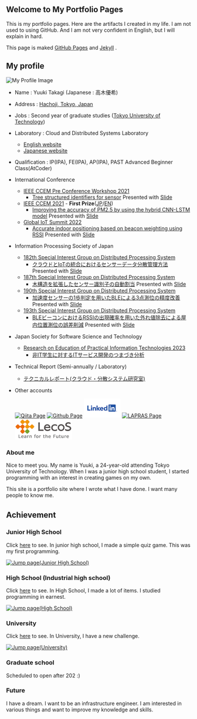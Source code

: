 
## Welcome to My Portfolio Pages

This is my portfolio pages. Here are the artifacts I created in my life. 
I am not used to using GitHub. And I am not very confident in English, but I will explain in hard.

This page is maked [GitHub Pages](https://github.com/) and [Jekyll](https://jekyllrb.com/) .

<!-- Click [here](https://github.com/7vvXi/portfolio/) to change. -->

## My profile

![My Profile Image](/images/Img200.jpg)

- Name : Yuuki Takagi (Japanese : 高木優希)
- Address : [Hachoji, Tokyo, Japan](https://en.wikipedia.org/wiki/Hachioji)
- Jobs : Second year of graduate studies ([Tokyo University of Technology](https://www.teu.ac.jp/english/index.html))
- Laboratory : Cloud and Distributed Systems Laboratory
  - [English website](https://www.tak-cslab.org/)
  - [Japanese website](https://ja.tak-cslab.org/)
- Qualification : IP(IPA), FE(IPA), AP(IPA), PAST Advanced Beginner Class(AtCoder)
- International Conference
  - [IEEE CCEM Pre Conference Workshop 2021](https://2021.pcw.ieeeccem.org/)
    - [Tree structured identifiers for sensor](https://drive.google.com/file/d/1BHM0fdKzNe5Jy-MMrGOCHVwqdYGisj37/view?usp=sharing) Presented with [Slide](https://drive.google.com/file/d/1dm_amv1WSGihyAkYUsSmf3m4xA-eN-34/view?usp=sharing)
  - [IEEE CCEM 2021](https://2021.ieeeccem.org/) - <b>First Prize</b>([JP](https://www.teu.ac.jp/information/2021.html?id=199)/[EN](https://www-teu-ac-jp.translate.goog/information/2021.html?id=199&_x_tr_sl=ja&_x_tr_tl=en&_x_tr_hl=en&_x_tr_pto=nui))
    - [Improving the accuracy of PM2.5 by using the hybrid CNN-LSTM model](https://drive.google.com/file/d/1Dkp6a9O-jlr5d1oyH6ocKb4tFYUb0Nus/view?usp=sharing) Presented with [Slide](https://drive.google.com/file/d/1Yt9QLi38vOW0Ayl0a-anxchv2_ajVLu3/view?usp=sharing)
  - [Global IoT Summit 2022](https://globaliotsummit.org/)
    - [Accurate indoor positioning based on beacon weighting using RSSI](https://link.springer.com/chapter/10.1007/978-3-031-20936-9_2) Presented with [Slide](https://drive.google.com/file/d/1ZDpHjViRUqkDmIuVAe2VF91TEce4HpYJ/view?usp=sharing)
- Information Processing Society of Japan
  - [182th Special Interest Group on Distributed Processing System](https://www.ipsjdps.org/node/232)
    - [クラウドとIoTの統合におけるセンサーデータ分散管理方法](http://id.nii.ac.jp/1001/00203908/) Presented with [Slide](https://drive.google.com/file/d/19flpFshYi3xi4IV0n2biP-tXE1f1PwtA/view?usp=sharing)
  - [187th Special Interest Group on Distributed Processing System](https://www.ipsjdps.org/node/241)
    - [木構造を拡張したセンサー識別子の自動割当](http://id.nii.ac.jp/1001/00211239/) Presented with [Slide](https://drive.google.com/file/d/1zMqRmaKGPoAjYB3VNyKnUmE-xqJ1a6KS/view?usp=sharing)
  - [190th Special Interest Group on Distributed Processing System](https://www.ipsjdps.org/node/247)
    - [加速度センサーの1歩判定を用いたBLEによる3点測位の精度改善](http://id.nii.ac.jp/1001/00216937/) Presented with [Slide](https://drive.google.com/file/d/1uBFq_zJCm6mK4WkZNJl_Z_e5aFip1fEO/view?usp=sharing)
  - [193th Special Interest Group on Distributed Processing System](https://www.ipsjdps.org/node/253)
    - [BLEビーコンにおけるRSSIの出現確率を用いた外れ値除去による屋内位置測位の誤差削減](http://id.nii.ac.jp/1001/00222622/) Presented with [Slide](https://drive.google.com/file/d/1hURZjiLAmP-26ONN4KKzIVtj53AZp4U2/view?usp=sharing)
- Japan Society for Software Science and Technology
  - [Research on Education of Practical Information Technologies 2023](https://sites.google.com/site/sigrepit/repit2023/program)
    - [非IT学生に対するITサービス開発のつまづき分析](https://doi.org/10.11309/repit.2023.0_32)

- Technical Report (Semi-annually / Laboratory)
    - [テクニカルレポート(クラウド・分散システム研究室)](https://ja.tak-cslab.org/tech-report)

- Other accounts

  [![Qiita Page](/images/qiita.png)](https://qiita.com/7vvXi)
  [![Github Page](/images/github.png)](https://github.com/7vvXi)
  [![LinkedIn Page](/images/linkedin.png)](https://www.linkedin.com/in/yuuki-takagi-0570451b5/)
  [![LAPRAS Page](/images/lapras.png)](https://lapras.com/public/POPYNSM)
  [![LecoS Page](/images/lecos.png)](https://nlp.netlearning.co.jp/ns/portal/openbadge/#/public/assertions/user/ODM5SW1GMSs2VEhrL3FqK0JYQ1JyQT09)


### About me

Nice to meet you. My name is Yuuki, a 24-year-old attending Tokyo University of Technology. When I was a junior high school student, I started programming with an interest in creating games on my own.

This site is a portfolio site where I wrote what I have done. I want many people to know me. 

## Achievement　

### Junior High School

Click [here](/junior/index.md) to see.
In junior high school, I made a simple quiz game.
This was my first programming.

[![Jump page(Junior High School)](/images/jj.png)](https://7vvxi.github.io/portfolio/junior/)

### High School (Industrial high school)

Click [here](/high/index.md) to see.
In High School, I made a lot of items.
I studied programming in earnest.

[![Jump page(High School)](/images/jh.png)](https://7vvxi.github.io/portfolio/high/)

### University

Click [here](/univ/index.md) to see.
In University, I have a new challenge.

[![Jump page(University)](/images/ju.png)](https://7vvxi.github.io/portfolio/univ/)

### Graduate school

Scheduled to open after 202 :)

### Future

I have a dream. I want to be an infrastructure engineer.
I am interested in various things and want to improve my knowledge and skills.

